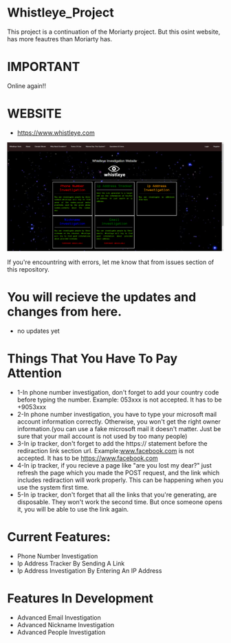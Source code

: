 # Whistleye_Project
This project is a continuation of the Moriarty project. But this osint website, has more feautres than Moriarty has.
# IMPORTANT
Online again!! 

#  WEBSITE
* https://www.whistleye.com

![](whistleye1.png)


If you're encountring with errors, let me know that from issues section of this repository.

# You will recieve the updates and changes from here.
* no updates yet
# Things That You Have To Pay Attention
* 1-In phone number investigation, don't forget to add your country code before typing the number. Example: 053xxx is not accepted. It has to be +9053xxx
* 2-In phone number investigation, you have to type your microsoft mail account information correctly. Otherwise, you won't get the right owner information.(you can use a fake microsoft mail it doesn't matter. Just be sure that your mail account is not used by too many people)
* 3-In ip tracker, don't forget to add the https:// statement before the rediraction link section url. Example:www.facebook.com is not accepted. It has to be https://www.facebook.com
* 4-In ip tracker, if you recieve a page like "are you lost my dear?" just refresh the page which you made the POST request, and the link which includes rediraction will work properly. This can be happening when you use the system first time.
* 5-In ip tracker, don't forget that all the links that you're generating, are disposable. They won't work the second time. But once someone opens it, you will be able to use the link again.
 
# Current Features:
* Phone Number Investigation
* Ip Address Tracker By Sending A Link
* Ip Address Investigation By Entering An IP Address
# Features In Development
* Advanced Email Investigation
* Advanced Nickname Investigation
* Advanced People Investigation
